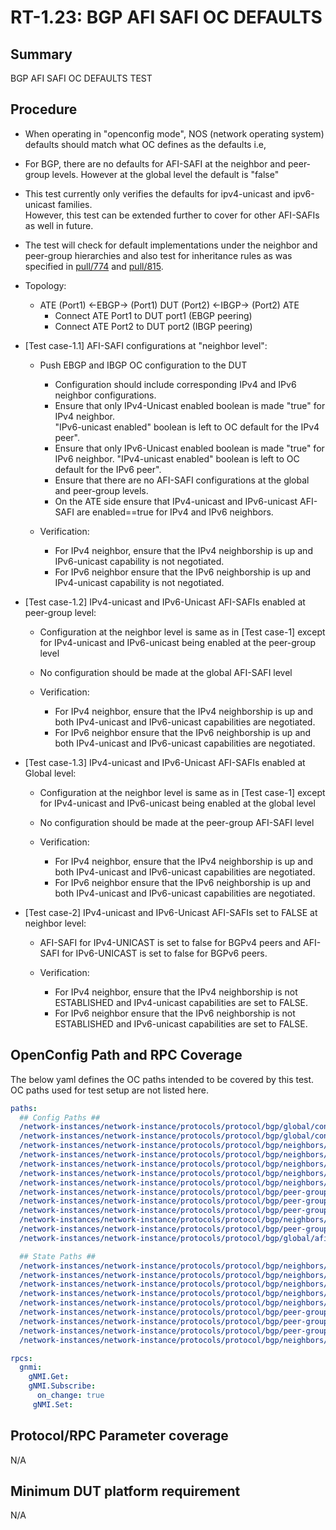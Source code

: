 # RT-1.23: BGP AFI SAFI OC DEFAULTS

## Summary

BGP AFI SAFI OC DEFAULTS TEST

## Procedure

*   When operating in "openconfig mode", NOS (network operating system) defaults should match what OC 
    defines as the defaults i.e,
*   For BGP, there are no defaults for AFI-SAFI at the neighbor and peer-group levels. However at the
    global level the default is "false"
*   This test currently only verifies the defaults for ipv4-unicast and ipv6-unicast families.      
    However, this test can be extended further to cover for other AFI-SAFIs as well in future. 
*   The test will check for default implementations under the neighbor and peer-group hierarchies and 
    also test for inheritance rules as was specified in [pull/774](https://github.com/openconfig/public/pull/774) and [pull/815](https://github.com/openconfig/public/pull/815).


*   Topology:
    *   ATE (Port1) <-EBGP-> (Port1) DUT (Port2) <-IBGP-> (Port2) ATE
        *   Connect ATE Port1 to DUT port1 (EBGP peering)
        *   Connect ATE Port2 to DUT port2 (IBGP peering)

*   [Test case-1.1] AFI-SAFI configurations at "neighbor level":
    
    *   Push EBGP and IBGP OC configuration to the DUT 
        *   Configuration should include corresponding IPv4 and IPv6 neighbor configurations.
        *   Ensure that only IPv4-Unicast enabled boolean is made "true" for IPv4 neighbor.    
            "IPv6-unicast enabled" boolean is left to OC default for the IPv4 peer".
        *   Ensure that only IPv6-Unicast enabled boolean is made "true" for IPv6 neighbor. 
            "IPv4-unicast enabled" boolean is left to OC default for the IPv6 peer".
        *   Ensure that there are no AFI-SAFI configurations at the global and peer-group levels. 
        *   On the ATE side ensure that IPv4-unicast and IPv6-unicast AFI-SAFI are enabled==true for 
            IPv4 and IPv6 neighbors.
    
    *   Verification:
        *   For IPv4 neighbor, ensure that the IPv4 neighborship is up and IPv6-unicast capability is 
            not negotiated.
        *   For IPv6 neighbor ensure that the IPv6 neighborship is up and IPv4-unicast capability is 
            not negotiated.

*   [Test case-1.2] IPv4-unicast and IPv6-Unicast AFI-SAFIs enabled at peer-group level:
    
    *   Configuration at the neighbor level is same as in [Test case-1] except for IPv4-unicast and 
        IPv6-unicast being enabled at the peer-group level
    *   No configuration should be made at the global AFI-SAFI level
    
    *   Verification:
        *   For IPv4 neighbor, ensure that the IPv4 neighborship is up and both IPv4-unicast and 
            IPv6-unicast capabilities are negotiated.
        *   For IPv6 neighbor ensure that the IPv6 neighborship is up and both IPv4-unicast and 
            IPv6-unicast capabilities are negotiated.


*   [Test case-1.3] IPv4-unicast and IPv6-Unicast AFI-SAFIs enabled at Global level:
   
    *   Configuration at the neighbor level is same as in [Test case-1] except for IPv4-unicast and 
        IPv6-unicast being enabled at the global level
    *   No configuration should be made at the peer-group AFI-SAFI level
   
    *   Verification:
        *   For IPv4 neighbor, ensure that the IPv4 neighborship is up and both IPv4-unicast and 
            IPv6-unicast capabilities are negotiated.
        *   For IPv6 neighbor ensure that the IPv6 neighborship is up and both IPv4-unicast and 
            IPv6-unicast capabilities are negotiated.

*   [Test case-2] IPv4-unicast and IPv6-Unicast AFI-SAFIs set to FALSE at neighbor level:

    *   AFI-SAFI for IPv4-UNICAST is set to false for BGPv4 peers and AFI-SAFI for IPv6-UNICAST is set to
        false for BGPv6 peers.

    *   Verification:
        *   For IPv4 neighbor, ensure that the IPv4 neighborship is not ESTABLISHED and
            IPv4-unicast capabilities are set to FALSE.
        *   For IPv6 neighbor ensure that the IPv6 neighborship is not ESTABLISHED and
            IPv6-unicast capabilities are set to FALSE.
            
## OpenConfig Path and RPC Coverage

The below yaml defines the OC paths intended to be covered by this test.  OC paths used for test setup are not listed here.

 ```yaml
 paths:
   ## Config Paths ##
   /network-instances/network-instance/protocols/protocol/bgp/global/config/as:
   /network-instances/network-instance/protocols/protocol/bgp/global/config/router-id:
   /network-instances/network-instance/protocols/protocol/bgp/neighbors/neighbor/config/auth-password:
   /network-instances/network-instance/protocols/protocol/bgp/neighbors/neighbor/config/neighbor-address:
   /network-instances/network-instance/protocols/protocol/bgp/neighbors/neighbor/config/peer-as:
   /network-instances/network-instance/protocols/protocol/bgp/neighbors/neighbor/neighbor-address:
   /network-instances/network-instance/protocols/protocol/bgp/neighbors/neighbor/afi-safis/afi-safi/config/enabled:
   /network-instances/network-instance/protocols/protocol/bgp/peer-groups/peer-group/config/auth-password:
   /network-instances/network-instance/protocols/protocol/bgp/peer-groups/peer-group/config/neighbor-address:
   /network-instances/network-instance/protocols/protocol/bgp/peer-groups/peer-group/config/peer-as:
   /network-instances/network-instance/protocols/protocol/bgp/neighbors/neighbor/config/peer-group/peer-group-name:
   /network-instances/network-instance/protocols/protocol/bgp/peer-groups/peer-group/afi-safis/afi-safi/config/enabled:
   /network-instances/network-instance/protocols/protocol/bgp/global/afi-safis/afi-safi/config/enabled:

   ## State Paths ##
   /network-instances/network-instance/protocols/protocol/bgp/neighbors/neighbor/state/session-state:
   /network-instances/network-instance/protocols/protocol/bgp/neighbors/neighbor/state/supported-capabilities:
   /network-instances/network-instance/protocols/protocol/bgp/neighbors/neighbor/state/peer-type:
   /network-instances/network-instance/protocols/protocol/bgp/neighbors/neighbor/state/peer-as:
   /network-instances/network-instance/protocols/protocol/bgp/neighbors/neighbor/state/supported-capabilities:
   /network-instances/network-instance/protocols/protocol/bgp/peer-groups/peer-group/state/peer-type:
   /network-instances/network-instance/protocols/protocol/bgp/peer-groups/peer-group/state/peer-as:
   /network-instances/network-instance/protocols/protocol/bgp/peer-groups/peer-group/state/local-as:
   /network-instances/network-instance/protocols/protocol/bgp/neighbors/neighbor/state/peer-group:

 rpcs:
   gnmi:
     gNMI.Get:
     gNMI.Subscribe:
       on_change: true
      gNMI.Set:
  ```

## Protocol/RPC Parameter coverage

N/A

## Minimum DUT platform requirement

N/A
